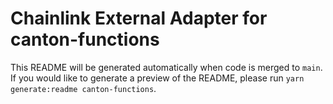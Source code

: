 # Chainlink External Adapter for canton-functions

This README will be generated automatically when code is merged to `main`. If you would like to generate a preview of the README, please run `yarn generate:readme canton-functions`.
